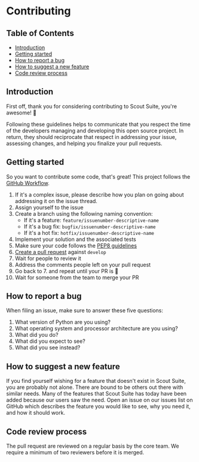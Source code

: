 # Contributing 
## Table of Contents
 * [Introduction](#introduction)
 * [Getting started](#getting-started)
 * [How to report a bug](#How-to-report-a-bug)
 * [How to suggest a new feature](#How-to-suggest-a-new-feature)
 * [Code review process](#Code-review-process)

## Introduction

First off, thank you for considering contributing to Scout Suite, you're awesome! 🎉

Following these guidelines helps to communicate that you respect the time of the developers managing and developing this open source project. In return, they should reciprocate that respect in addressing your issue, assessing changes, and helping you finalize your pull requests.

## Getting started

So you want to contribute some code, that's great! This project follows the [GitHub Workflow](https://guides.github.com/introduction/flow/). 

1. If it's a complex issue, please describe how you plan on going about addressing it on the issue thread.
2. Assign yourself to the issue
3. Create a branch using the following naming convention:
    * If it's a feature: `feature/issuenumber-descriptive-name` 
    * If it's a bug fix: `bugfix/issuenumber-descriptive-name` 
    * If it's a hot fix: `hotfix/issuenumber-descriptive-name` 
4. Implement your solution and the associated tests
5. Make sure your code follows the [PEP8 guidelines](https://www.python.org/dev/peps/pep-0008/)
6. [Create a pull request](https://help.github.com/articles/creating-a-pull-request/) against `develop`
7. Wait for people to review it
8. Address the comments people left on your pull request
9. Go back to 7. and repeat until your PR is 💯 
10. Wait for someone from the team to merge your PR

## How to report a bug

 When filing an issue, make sure to answer these five questions:

 1. What version of Python are you using?
 2. What operating system and processor architecture are you using?
 3. What did you do?
 4. What did you expect to see?
 5. What did you see instead?

## How to suggest a new feature

If you find yourself wishing for a feature that doesn't exist in Scout Suite, you are probably not alone. There are bound to be others out there with similar needs. Many of the features that Scout Suite has today have been added because our users saw the need. Open an issue on our issues list on GitHub which describes the feature you would like to see, why you need it, and how it should work.

## Code review process

The pull request are reviewed on a regular basis by the core team. We require a minimum of two reviewers before it is merged. 
